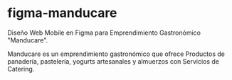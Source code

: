 # figma-manducare
Diseño Web Mobile en Figma para Emprendimiento Gastronómico "Manducare".

Manducare es un emprendimiento gastronómico que ofrece Productos de panadería, pastelería, yogurts artesanales y almuerzos con Servicios de Catering.
